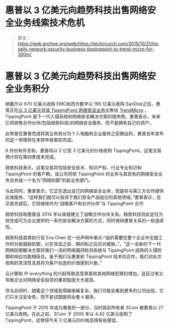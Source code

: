 # 惠普以 3 亿美元向趋势科技出售网络安全业务线索技术危机

> 原文：<https://web.archive.org/web/https://techcrunch.com/2015/10/21/hp-sells-network-security-business-tippingpoint-to-trend-micro-for-300m/>

# 惠普以 3 亿美元向趋势科技出售网络安全业务积分

继戴尔以 670 亿美元收购 EMC和西方数字以 190 亿美元收购 SanDisk之后，惠普正在[以 3 亿美元将其 TippingPoint 网络安全业务](https://web.archive.org/web/20221206194423/http://www.businesswire.com/news/home/20151021005559/en/Trend-Micro-Acquires-HP-TippingPoint-Establishing-Game-Changing)出售给 [TrendMicro](https://web.archive.org/web/20221206194423/http://www.trendmicro.com/) 。TippingPoint 是下一代入侵系统和网络安全解决方案的提供商，惠普表示，未来它将转售合作伙伴(包括趋势科技)的网络安全服务，而不是拥有自己的资产。

此举是在惠普完成将其业务拆分为个人电脑和企业服务之前做出的，惠普去年宣布的这一举措将在本财年结束前完成。

9 月份有传言称，惠普将以 2 亿至 3 亿美元的价格收购 TippingPoint。这笔交易预计将在第四季度末完成。

趋势科技表示，这笔交易将包括安全技术、知识产权、行业专业知识和 TippingPoint 的客户群。该公司将把 TippingPoint 的业务与其现有的网络安全业务合并成一个名为“网络防御”的新业务部门。

与此同时，惠普表示，它正在退出自己的网络安全业务，而是将与第三方合作提供此类服务，“这样我们就可以投资于我们安全产品组合的其他领域。”惠普表示，在交易完成后，它将继续作为“战略客户和合作伙伴”与 TippingPoint 合作

趋势科技和惠普自 2014 年以来就建立了战略合作伙伴关系。趋势科技将此定位为其完成可为企业提供的一系列安全解决方案的方式，同时保持惠普关系的一些连续性。

趋势科技首席执行官 Eva Chen 在一份声明中表示:“组织需要在整个企业中无缝工作的分层威胁防御，以在攻击之前、期间和之后应对威胁。”。“这一全新的下一代网络防御解决方案将我们一流的网络漏洞检测系统与 TippingPoint 成熟的入侵防御和响应功能相结合。鉴于我们与惠普和 TippingPoint 技术的合作，我们对此次收购的灵活性及其将为客户创造的价值感到兴奋。”

云计算和 IP-everything 的兴起导致恶意黑客和其他网络犯罪的增加，这反过来又导致企业对网络安全投资的重视程度大大提高。

但与此同时，随着这个领域变得越来越复杂，我们可能会看到更多的公司出现，它们只关注安全性，而不是试图提供全套 it 服务。

TippingPoint 于 2010 年成为惠普的一部分，当时其前所有者 3Com 被惠普以 27 亿美元收购。在此之前，3Com 于 2005 年以 4.42 亿美元收购了 TippingPoint，这使得今天 3 亿美元的价格显得有些便宜。